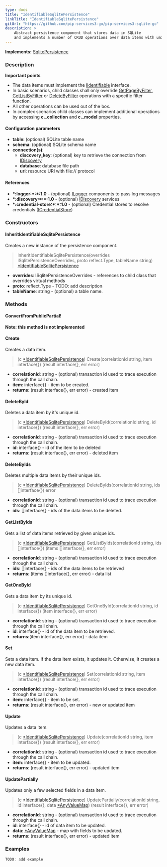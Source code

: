 ```yaml
---
type: docs
title: "IdentifiableSqlitePersistence"
linkTitle: "IdentifiableSqlitePersistence"
gitUrl: "https://github.com/pip-services3-go/pip-services3-sqlite-go"
description: >
    Abstract persistence component that stores data in SQLite
    and implements a number of CRUD operations over data items with unique ids.
---
```


**Implements:** [SqlitePersistence](../sqlite_persistence)


### Description

**Important points**
    
- The data items must implement the [IIdentifiable](../../../commons/data/iidentifiable) interface. 
- In basic scenarios, child classes shall only override [GetPageByFilter](../sqlite_persistence/#getpagebyfilter), [GetListByFilter](../sqlite_persistence/#getlistbyfilter) or [DeleteByFilter](../sqlite_persistence/#deletebyfilter) operations with a specific filter function.
- All other operations can be used out of the box. 
- In complex scenarios child classes can implement additional operations by accessing **c._collection** and **c._model** properties.

#### Configuration parameters

- **table**: (optional) SQLite table name
- **schema**: (optional) SQLite schema name
- **connection(s)**:    
    - **discovery_key**: (optional) key to retrieve the connection from [IDiscovery](../../../components/connect/idiscovery)
    - **database**: database file path
    - **uri**: resource URI with file:// protocol


#### References
- **\*:logger:\*:\*:1.0** - (optional) [ILogger](../../../components/log/ilogger) components to pass log messages
- **\*:discovery:\*:\*:1.0** - (optional) [IDiscovery](../../../components/connect/idiscovery) services
- **\*:credential-store:\*:\*:1.0** - (optional) Credential stores to resolve credentials ([ICredentialStore](../../../components/auth/icredential_store))


### Constructors

#### InheritIdentifiableSqlitePersistence
Creates a new instance of the persistence component.

> InheritIdentifiableSqlitePersistence(overrides ISqlitePersistenceOverrides, proto reflect.Type, tableName string) [*IdentifiableSqlitePersistence]()

- **overrides**: ISqlitePersistenceOverrides - references to child class that overrides virtual methods
- **proto**: reflect.Type -  TODO: add description
- **tableName**: string - (optional) a table name.


### Methods

#### ConvertFromPublicPartial!

**Note: this method is not implemented**


#### Create
Creates a data item.

> (c [*IdentifiableSqlitePersistence]()) Create(correlationId string, item interface{}) (result interface{}, err error)

- **correlationId**: string - (optional) transaction id used to trace execution through the call chain.
- **item**: interface{} - item to be created.
- **returns**: (result interface{}, err error) - created item


#### DeleteById
Deletes a data item by it's unique id.

> (c [*IdentifiableSqlitePersistence]()) DeleteById(correlationId string, id interface{}) (result interface{}, err error)

- **correlationId**: string - (optional) transaction id used to trace execution through the call chain.
- **id**: interface{} - id of the item to be deleted
- **returns**: (result interface{}, err error) - deleted item


#### DeleteByIds
Deletes multiple data items by their unique ids.

> (c [*IdentifiableSqlitePersistence]()) DeleteByIds(correlationId string, ids []interface{}) error

- **correlationId**: string - (optional) transaction id used to trace execution through the call chain.
- **ids**: []interface{} - ids of the data items to be deleted.


#### GetListByIds
Gets a list of data items retrieved by given unique ids.

> (c [*IdentifiableSqlitePersistence]()) GetListByIds(correlationId string, ids []interface{}) (items []interface{}, err error)

- **correlationId**: string - (optional) transaction id used to trace execution through the call chain.
- **ids**: []interface{} - ids of the data items to be retrieved
- **returns**: (items []interface{}, err error) - data list


#### GetOneById
Gets a data item by its unique id.

> (c [*IdentifiableSqlitePersistence]()) GetOneById(correlationId string, id interface{}) (item interface{}, err error)

- **correlationId**: string - (optional) transaction id used to trace execution through the call chain.
- **id**: interface{} - id of the data item to be retrieved.
- **returns**:(item interface{}, err error) - data item


#### Set
Sets a data item. If the data item exists, it updates it.
Otherwise, it creates a new data item.

> (c [*IdentifiableSqlitePersistence]()) Set(correlationId string, item interface{}) (result interface{}, err error)

- **correlationId**: string - (optional) transaction id used to trace execution through the call chain.
- **item**: interface{} - item to be set.
- **returns**: (result interface{}, err error) - new or updated item


#### Update
Updates a data item.

> (c [*IdentifiableSqlitePersistence]()) Update(correlationId string, item interface{}) (result interface{}, err error)

- **correlationId**: string - (optional) transaction id used to trace execution through the call chain.
- **item**: interface{} - item to be updated.
- **returns**: (result interface{}, err error) - updated item


#### UpdatePartially
Updates only a few selected fields in a data item.

> (c [*IdentifiableSqlitePersistence]()) UpdatePartially(correlationId string, id interface{}, data [*AnyValueMap](../../../commons/data/any_value_map)) (result interface{}, err error)

- **correlationId**: string - (optional) transaction id used to trace execution through the call chain.
- **id**: interface{} - id of data item to be updated.
- **data**: [*AnyValueMap](../../../commons/data/any_value_map) - map with fields to be updated.
- **returns**: (result interface{}, err error) - updated item 

### Examples
```go
TODO: add example
```
